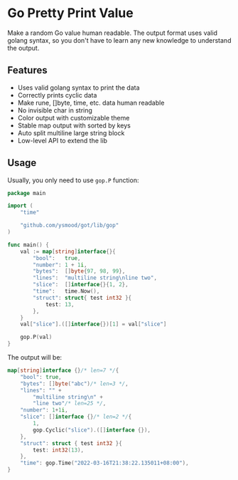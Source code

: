 # Go Pretty Print Value

Make a random Go value human readable. The output format uses valid golang syntax, so you don't have to learn any new knowledge to understand the output.

## Features

- Uses valid golang syntax to print the data
- Correctly prints cyclic data
- Make rune, []byte, time, etc. data human readable
- No invisible char in string
- Color output with customizable theme
- Stable map output with sorted by keys
- Auto split multiline large string block
- Low-level API to extend the lib

## Usage

Usually, you only need to use `gop.P` function:

```go
package main

import (
    "time"

    "github.com/ysmood/got/lib/gop"
)

func main() {
    val := map[string]interface{}{
        "bool":   true,
        "number": 1 + 1i,
        "bytes":  []byte{97, 98, 99},
        "lines":  "multiline string\nline two",
        "slice":  []interface{}{1, 2},
        "time":   time.Now(),
        "struct": struct{ test int32 }{
            test: 13,
        },
    }
    val["slice"].([]interface{})[1] = val["slice"]

    gop.P(val)
}
```

The output will be:

```go
map[string]interface {}/* len=7 */{
    "bool": true,
    "bytes": []byte("abc")/* len=3 */,
    "lines": "" +
        "multiline string\n" +
        "line two"/* len=25 */,
    "number": 1+1i,
    "slice": []interface {}/* len=2 */{
        1,
        gop.Cyclic("slice").([]interface {}),
    },
    "struct": struct { test int32 }{
        test: int32(13),
    },
    "time": gop.Time("2022-03-16T21:38:22.135011+08:00"),
}
```
